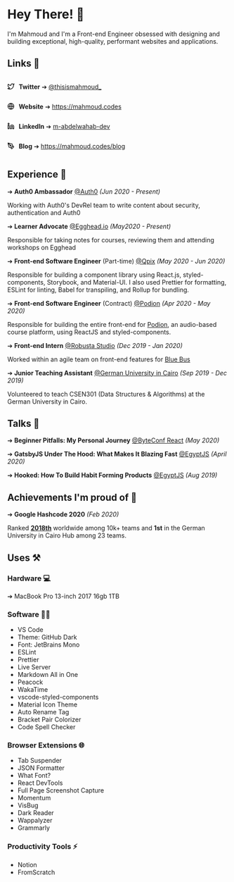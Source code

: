 # Hey There! 👋

I'm Mahmoud and I'm a Front-end Engineer obsessed with designing and building exceptional, high-quality, performant websites and applications.

## Links 🔗

<div style="display:flex; align-items:center">

<img src="./assets/twitter.png" width="16" height="16" style="margin-right:10px"/>

**Twitter** ➔ [@thisismahmoud_](https://twitter.com/thisismahmoud_)
</div>

<div style="display:flex; align-items:center">
<img src="./assets/globe.png" width="16" height="16" style="margin-right:10px"/>

**Website** ➔ https://mahmoud.codes
</div>

<div style="display:flex; align-items:center">
<img src="./assets/linkedin.png" width="16" height="16" style="margin-right:10px"/>

**LinkedIn** ➔ [m-abdelwahab-dev](https://www.linkedin.com/in/m-abdelwahab-dev/)
</div>

<div style="display:flex; align-items:center">
<img src="./assets/pen-tool.png" width="16" height="16" style="margin-right:10px"/>

**Blog** ➔ https://mahmoud.codes/blog
</div>


## Experience 🚀

➔ **Auth0 Ambassador** [@Auth0](https://auth0.com) _(Jun 2020 - Present)_

Working with Auth0's DevRel team to write content about security, authentication and Auth0

➔ **Learner Advocate** [@Egghead.io](https://egghead.io) _(May2020 - Present)_

Responsible for taking notes for courses, reviewing them and attending workshops on Egghead

➔ **Front-end Software Engineer** (Part-time) [@Qpix](https://qpix.io/) _(May 2020 - Jun 2020)_

Responsible for building a component library using React.js, styled-components, Storybook, and Material-UI. I also used Prettier for formatting, ESLint for linting, Babel for transpiling, and Rollup for bundling.

➔ **Front-end Software Engineer** (Contract) [@Podion](https://podion.co/) _(Apr 2020 - May 2020)_

Responsible for building the entire front-end for [Podion](https://podion.co), an audio-based course platform, using ReactJS and styled-components.

➔ **Front-end Intern** [@Robusta Studio](https://robustastudio.com) _(Dec 2019 - Jan 2020)_

Worked within an agile team on front-end features for [Blue Bus](https://bluebus.com.eg/)

➔ **Junior Teaching Assistant** [@German University in Cairo](http://guc.edu.eg)  _(Sep 2019 - Dec 2019)_

Volunteered to teach CSEN301 (Data Structures & Algorithms) at the German University in Cairo.



## Talks 🎤

➔ **Beginner Pitfalls: My Personal Journey** [@ByteConf React](https://www.bytesized.xyz/conferences/byteconf-react-2020/) _(May 2020)_

➔ **GatsbyJS Under The Hood: What Makes It Blazing Fast** [@EgyptJS](https://www.meetup.com/EgyptJS/events/269752047/) _(April 2020)_

➔ **Hooked: How To Build Habit Forming Products** [@EgyptJS](https://www.meetup.com/EgyptJS/events/260794616/) _(Aug 2019)_

## Achievements I'm proud of 💜

➔ **Google Hashcode 2020** _(Feb 2020)_ 

Ranked [**2018th**](https://codingcompetitions.withgoogle.com/hashcode/certificate/round/00000000001a006c) worldwide among 10k+ teams and **1st** in the German University in Cairo Hub among 23 teams.

## Uses ⚒️

### Hardware 💻

➔ MacBook Pro 13-inch 2017 16gb 1TB

### Software 👨‍💻

- VS Code
- Theme: GitHub Dark
- Font: JetBrains Mono
- ESLint
- Prettier
- Live Server
- Markdown All in One
- Peacock
- WakaTime
- vscode-styled-components
- Material Icon Theme
- Auto Rename Tag
- Bracket Pair Colorizer
- Code Spell Checker

### Browser Extensions 🌐

- Tab Suspender
- JSON Formatter
- What Font?
- React DevTools
- Full Page Screenshot Capture
- Momentum
- VisBug
- Dark Reader
- Wappalyzer
- Grammarly

### Productivity Tools ⚡

- Notion
- FromScratch
